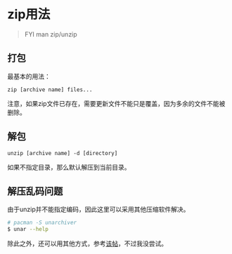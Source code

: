 # zip用法
> FYI man zip/unzip

## 打包
最基本的用法：
```shell
zip [archive name] files...
```
注意，如果zip文件已存在，需要更新文件不能只是覆盖，因为多余的文件不能被删除。

## 解包
```shell
unzip [archive name] -d [directory]
```
如果不指定目录，那么默认解压到当前目录。

## 解压乱码问题
由于unzip并不能指定编码，因此这里可以采用其他压缩软件解决。
```bash
# pacman -S unarchiver
$ unar --help
```
除此之外，还可以用其他方式，参考[该帖](https://tieba.baidu.com/p/4095309703?red_tag=1067663638)，不过我没尝试。
